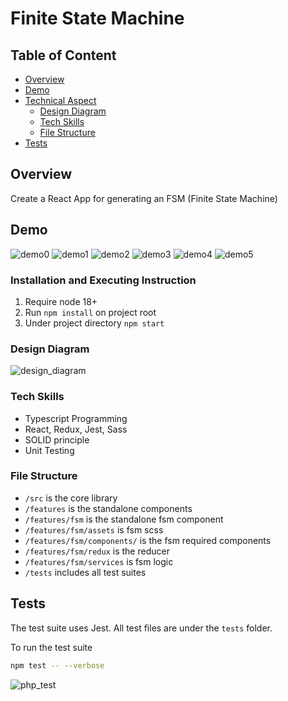 # Finite State Machine

## Table of Content
* [Overview](#overview)
* [Demo](#demo)
* [Technical Aspect](#technical-aspect)
    * [Design Diagram](#design-diagram)
    * [Tech Skills](#tech-skills)
    * [File Structure](#file-structure)
* [Tests](#tests)



## Overview
Create a React App for generating an FSM (Finite State Machine)

## Demo

![demo0](./docs/demo0.png)
![demo1](./docs/demo1.png)
![demo2](./docs/demo2.png)
![demo3](./docs/demo3.png)
![demo4](./docs/demo4.png)
![demo5](./docs/demo5.png)


### Installation and Executing Instruction
1. Require node 18+
2. Run `npm install` on project root
3. Under project directory `npm start`

### Design Diagram

![design_diagram](./docs/ui.png)

### Tech Skills
- Typescript Programming
- React, Redux, Jest, Sass
- SOLID principle
- Unit Testing


### File Structure

- `/src` is the core library
- `/features` is the standalone components
- `/features/fsm` is the standalone fsm component
- `/features/fsm/assets` is fsm scss
- `/features/fsm/components/` is the fsm required components
- `/features/fsm/redux` is the reducer
- `/features/fsm/services` is fsm logic
- `/tests` includes all test suites

## Tests

The test suite uses Jest. All test files are under the `tests` folder.

To run the test suite

```zsh
npm test -- --verbose
```

![php_test](./docs/tests.png)


